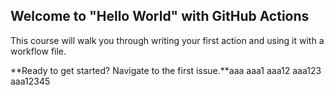 ## Welcome to "Hello World" with GitHub Actions

This course will walk you through writing your first action and using it with a workflow file. 

**Ready to get started? Navigate to the first issue.**aaa
aaa1
aaa12
aaa123
aaa12345
